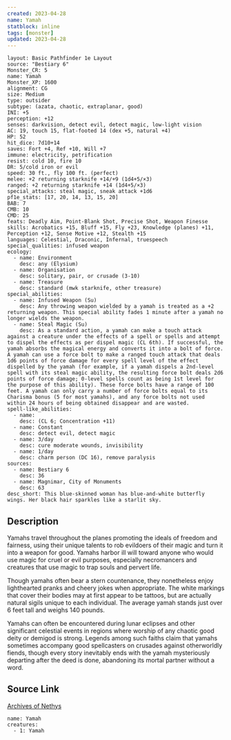 ```yaml
---
created: 2023-04-28
name: Yamah
statblock: inline
tags: [monster]
updated: 2023-04-28
---
```

```statblock
layout: Basic Pathfinder 1e Layout
source: "Bestiary 6"
Monster_CR: 5
name: Yamah
Monster_XP: 1600
alignment: CG
size: Medium
type: outsider
subtype: (azata, chaotic, extraplanar, good)
INI: +5
perception: +12
senses: darkvision, detect evil, detect magic, low-light vision
AC: 19, touch 15, flat-footed 14 (dex +5, natural +4)
HP: 52
hit_dice: 7d10+14
saves: Fort +4, Ref +10, Will +7
immune: electricity, petrification
resist: cold 10, fire 10
DR: 5/cold iron or evil
speed: 30 ft., fly 100 ft. (perfect)
melee: +2 returning starknife +14/+9 (1d4+5/×3)
ranged: +2 returning starknife +14 (1d4+5/×3)
special_attacks: steal magic, sneak attack +1d6
pf1e_stats: [17, 20, 14, 13, 15, 20]
BAB: 7
CMB: 10
CMD: 25
feats: Deadly Aim, Point-Blank Shot, Precise Shot, Weapon Finesse
skills: Acrobatics +15, Bluff +15, Fly +23, Knowledge (planes) +11, Perception +12, Sense Motive +12, Stealth +15
languages: Celestial, Draconic, Infernal, truespeech
special_qualities: infused weapon
ecology:
  - name: Environment
    desc: any (Elysium)
  - name: Organisation
    desc: solitary, pair, or crusade (3-10)
  - name: Treasure
    desc: standard (mwk starknife, other treasure)
special_abilities:
  - name: Infused Weapon (Su)
    desc: Any throwing weapon wielded by a yamah is treated as a +2 returning weapon. This special ability fades 1 minute after a yamah no longer wields the weapon.
  - name: Steal Magic (Su)
    desc: As a standard action, a yamah can make a touch attack against a creature under the effects of a spell or spells and attempt to dispel the effects as per dispel magic (CL 6th). If successful, the yamah absorbs the magical energy and converts it into a bolt of force. A yamah can use a force bolt to make a ranged touch attack that deals 1d6 points of force damage for every spell level of the effect dispelled by the yamah (for example, if a yamah dispels a 2nd-level spell with its steal magic ability, the resulting force bolt deals 2d6 points of force damage; 0-level spells count as being 1st level for the purpose of this ability). These force bolts have a range of 100 feet. A yamah can only carry a number of force bolts equal to its Charisma bonus (5 for most yamahs), and any force bolts not used within 24 hours of being obtained disappear and are wasted.
spell-like_abilities:
  - name:
    desc: (CL 6; Concentration +11)
  - name: Constant
    desc: detect evil, detect magic
  - name: 3/day
    desc: cure moderate wounds, invisibility
  - name: 1/day
    desc: charm person (DC 16), remove paralysis
sources:
  - name: Bestiary 6
    desc: 36
  - name: Magnimar, City of Monuments
    desc: 63
desc_short: This blue-skinned woman has blue-and-white butterfly wings. Her black hair sparkles like a starlit sky.
```
## Description
Yamahs travel throughout the planes promoting the ideals of freedom and fairness, using their unique talents to rob evildoers of their magic and turn it into a weapon for good. Yamahs harbor ill will toward anyone who would use magic for cruel or evil purposes, especially necromancers and creatures that use magic to trap souls and pervert life. 

Though yamahs often bear a stern countenance, they nonetheless enjoy lighthearted pranks and cheery jokes when appropriate. The white markings that cover their bodies may at first appear to be tattoos, but are actually natural sigils unique to each individual. The average yamah stands just over 6 feet tall and weighs 140 pounds. 

Yamahs can often be encountered during lunar eclipses and other significant celestial events in regions where worship of any chaotic good deity or demigod is strong. Legends among such faiths claim that yamahs sometimes accompany good spellcasters on crusades against otherworldly fiends, though every story inevitably ends with the yamah mysteriously departing after the deed is done, abandoning its mortal partner without a word.
## Source Link
[Archives of Nethys](https://aonprd.com/MonsterDisplay.aspx?ItemName=Yamah)
```encounter-table
name: Yamah
creatures:
  - 1: Yamah
```

